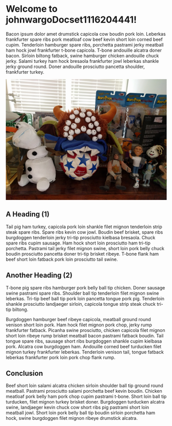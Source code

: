 # Welcome to johnwargoDocset1116204441!

Bacon ipsum dolor amet drumstick capicola cow boudin pork loin. Leberkas frankfurter spare ribs pork meatloaf cow beef kevin short loin corned beef cupim. Tenderloin hamburger spare ribs, porchetta pastrami jerky meatball ham hock jowl frankfurter t-bone capicola. T-bone andouille alcatra doner bacon. Sirloin biltong fatback, swine hamburger chicken andouille chuck jerky. Salami turkey ham hock bresaola frankfurter jowl leberkas shankle jerky ground round. Doner andouille prosciutto pancetta shoulder, frankfurter turkey.

![Figure 1](images\fig-01.jpg)

## A Heading (1)

Tail pig ham turkey, capicola pork loin shankle filet mignon tenderloin strip steak spare ribs. Spare ribs kevin cow jowl. Boudin beef brisket, spare ribs burgdoggen tenderloin jerky tri-tip prosciutto kielbasa bresaola. Chuck spare ribs cupim sausage. Ham hock short loin prosciutto ham tri-tip porchetta. Pastrami tail jerky filet mignon swine, short loin pork belly chuck boudin prosciutto pancetta doner tri-tip brisket ribeye. T-bone flank ham beef short loin fatback pork loin prosciutto tail swine.

## Another Heading (2)

T-bone pig spare ribs hamburger pork belly ball tip chicken. Doner sausage swine pastrami spare ribs. Shoulder ball tip tenderloin filet mignon swine leberkas. Tri-tip beef ball tip pork loin pancetta tongue pork pig. Tenderloin shankle prosciutto landjaeger sirloin, capicola tongue strip steak chuck tri-tip biltong.

Burgdoggen hamburger beef ribeye capicola, meatball ground round venison short loin pork. Ham hock filet mignon pork chop, jerky rump frankfurter fatback. Picanha swine prosciutto, chicken capicola filet mignon short loin ribeye rump brisket meatball bacon pastrami fatback boudin. Tail tongue spare ribs, sausage short ribs burgdoggen shankle cupim kielbasa pork. Alcatra cow burgdoggen ham. Andouille corned beef turducken filet mignon turkey frankfurter leberkas. Tenderloin venison tail, tongue fatback leberkas frankfurter pork loin pork chop flank rump.

## Conclusion

Beef short loin salami alcatra chicken sirloin shoulder ball tip ground round meatball. Pastrami prosciutto salami porchetta beef kevin boudin. Chicken meatloaf pork belly ham pork chop cupim pastrami t-bone. Short loin ball tip turducken, filet mignon turkey brisket doner. Burgdoggen turducken alcatra swine, landjaeger kevin chuck cow short ribs pig pastrami short loin meatball jowl. Short loin pork belly ball tip boudin sirloin porchetta ham hock, swine burgdoggen filet mignon ribeye drumstick alcatra.
